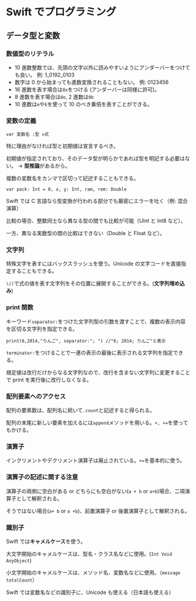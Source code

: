 # Swift でプログラミング

## データ型と変数

### 数値型のリテラル

- 10 進数整数では、先頭の文字以外に読みやすいようにアンダーバーをつけても良い。 例: 1_0192_0103
- 数字は 0 から始まっても進数変換されることもない。 例: 0123456
- 16 進数を表す場合は`0x`をつける (アンダーバーは同様に許可)。
- 8 進数を表す場合は`0o`, 2 進数は`0b`
- 10 進数は`e`や`E`を使って 10 のべき乗倍を表すことができる。

### 変数の定義

`var 変数名 :型 =式`

特に理由がなければ型と初期値は宣言するべき。

初期値が指定されており、そのデータ型が明らかであれば型を明記する必要はない。 → **型推論**があるから。

複数の変数名をカンマで区切って記述することもできる。

`var pack: Int = 0, x, y: Int, ram, rem: Double`

Swift では C 言語なら型変換が行われる部分でも厳密にエラーを吐く（例: 混合演算）

比較の場合、整数同士なら異なる型の間でも比較が可能（UInt と Int8 など）。

一方、異なる実数型の間の比較はできない（Double と Float など）。

### 文字列

特殊文字を表すにはバックスラッシュを使う。Unicode の文字コードを直接指定することもできる。

`\()`で式の値を表す文字列をその位置に展開することができる。(**文字列埋め込み**)

### print 関数

キーワード`separator:`をつけた文字列型の引数を渡すことで、複数の表示内容を区切る文字列を指定できる。

`print(6,2014,"りんご", separator:"; ") //"6; 2014; りんご"と表示`

`terminator:`をつけることで一連の表示の最後に表示される文字列を指定できる。

規定値は改行だけからなる文字列なので、改行を含まない文字列に変更することで print を実行後に改行しなくなる。

### 配列要素へのアクセス

配列の要素数は、配列名に続いて`.count`と記述すると得られる。

配列の末尾に新しい要素を加えるには`append`メソッドを用いる。`+, +=`を使ってもかける。

### 演算子

インクリメントやデクリメント演算子は廃止されている。`+=`を基本的に使う。

### 演算子の記述に関する注意

演算子の両側に空白がある or どちらにも空白がない(`a + b` or `a+b`)場合、二項演算子として解釈される。

そうではない場合(`a+ b` or `a +b`)、前置演算子 or 後置演算子として解釈される。

### 識別子

Swift では**キャメルケース**を使う。

大文字開始のキャメルケースは、型名・クラス名などに使用。(`Int Void AnyObject`)

小文字開始のキャメルケースは、メソッド名、変数名などに使用。（`message totalCount`）

Swift では変数名などの識別子に、Unicode も使える（日本語も使える）
